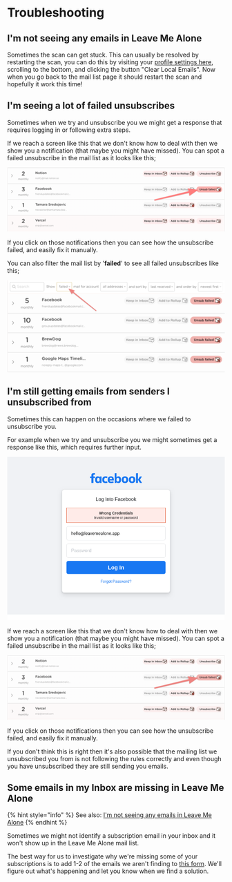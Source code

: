 # Troubleshooting

## I'm not seeing any emails in Leave Me Alone

Sometimes the scan can get stuck. This can usually be resolved by restarting the scan, you can do this by visiting your [profile settings here](https://leavemealone.app/app/profile), scrolling to the bottom, and clicking the button "Clear Local Emails". Now when you go back to the mail list page it should restart the scan and hopefully it work this time!

## I'm seeing a lot of failed unsubscribes

Sometimes when we try and unsubscribe you we might get a response that requires logging in or following extra steps.

If we reach a screen like this that we don't know how to deal with then we show you a notification \(that maybe you might have missed\). You can spot a failed unsubscribe in the mail list as it looks like this;

![Click the &apos;Unsub failed&apos; button to see more details](../.gitbook/assets/image%20%2841%29.png)

If you click on those notifications then you can see how the unsubscribe failed, and easily fix it manually.  
  
You can also filter the mail list by '**failed**' to see all failed unsubscribes like this;

![Use the &quot;failed&quot; filter to see all failed unsubscribes](../.gitbook/assets/filter-failed-unsubs.png)

## I'm still getting emails from senders I unsubscribed from

Sometimes this can happen on the occasions where we failed to unsubscribe you.

For example when we try and unsubscribe you we might sometimes get a response like this, which requires further input.

![Unsubscribe form that requires additional manual input](../.gitbook/assets/manual-unsub-steps2.png)

If we reach a screen like this that we don't know how to deal with then we show you a notification \(that maybe you might have missed\). You can spot a failed unsubscribe in the mail list as it looks like this;

![Click the &apos;Unsub failed&apos; button to see more details](../.gitbook/assets/failed-unsub.png)

If you click on those notifications then you can see how the unsubscribe failed, and easily fix it manually.

If you don't think this is right then it's also possible that the mailing list we unsubscribed you from is not following the rules correctly and even though you have unsubscribed they are still sending you emails.

## Some emails in my Inbox are missing in Leave Me Alone

{% hint style="info" %}
See also: [I'm not seeing any emails in Leave Me Alone](troubleshooting.md#im-not-seeing-any-emails-in-leave-me-alone)
{% endhint %}

Sometimes we might not identify a subscription email in your inbox and it won't show up in the Leave Me Alone mail list.

The best way for us to investigate why we're missing some of your subscriptions is to add 1-2 of the emails we aren't finding to [this form](https://airtable.com/shr6CwAxYzpcSURM4). We'll figure out what's happening and let you know when we find a solution.  


